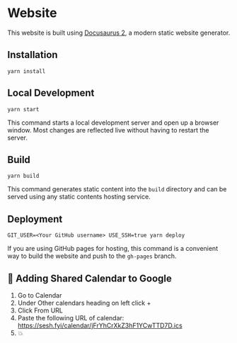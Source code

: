 # Website

This website is built using [Docusaurus 2](https://v2.docusaurus.io/), a modern static website generator.

## Installation

```console
yarn install
```

## Local Development

```console
yarn start
```

This command starts a local development server and open up a browser window. Most changes are reflected live without having to restart the server.

## Build

```console
yarn build
```

This command generates static content into the `build` directory and can be served using any static contents hosting service.

## Deployment

```console
GIT_USER=<Your GitHub username> USE_SSH=true yarn deploy
```

If you are using GitHub pages for hosting, this command is a convenient way to build the website and push to the `gh-pages` branch.


## 📅 Adding Shared Calendar to Google
1. Go to Calendar 
2. Under Other calendars heading on left click +
3. Click From URL
4. Paste the following URL of calendar: https://sesh.fyi/calendar/jFrYhCrXkZ3hF1YCwTTD7D.ics
5. 💥